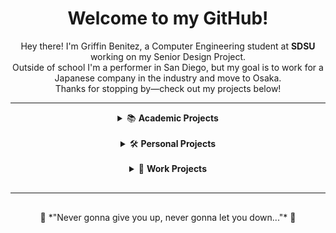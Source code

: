 <div align="center">
  <h1>Welcome to my GitHub!</h1>
  <p>
    Hey there! I'm Griffin Benitez, a Computer Engineering student at <b>SDSU</b> working on my Senior Design Project.
    <br>
    Outside of school I'm a performer in San Diego, but my goal is to work for a Japanese company in the industry and move to Osaka.
    <br>
    Thanks for stopping by—check out my projects below!
  </p>
</div>

---

<div align="center" style="margin-bottom: 30px;">
  <details>
    <summary>📚 <b>Academic Projects</b></summary>
    <br>
    - [MIPS Assembly Game](https://www.youtube.com/watch?v=dQw4w9WgXcQ)  
    - [Magnetometer Instrument](https://www.youtube.com/watch?v=dQw4w9WgXcQ)  
    - [Senior Design](https://www.youtube.com/watch?v=dQw4w9WgXcQ)  
  </details>

  <br>

  <details>
    <summary>🛠 <b>Personal Projects</b></summary>
    <br>
    - [Controller to Desktop](https://www.youtube.com/watch?v=dQw4w9WgXcQ)  
    - [Alarm-Activated Light System](https://www.youtube.com/watch?v=dQw4w9WgXcQ)  
  </details>

  <br>

  <details>
    <summary>💼 <b>Work Projects</b></summary>
    <br>
    - [Performer Sign-Up App/Web](https://www.youtube.com/watch?v=dQw4w9WgXcQ)  
    - [TBD](https://www.youtube.com/watch?v=dQw4w9WgXcQ)  
  </details>
</div>

---


<div align="center" style="margin-top: 30px;">
  🎵 *"Never gonna give you up, never gonna let you down..."* 🎵
</div>
